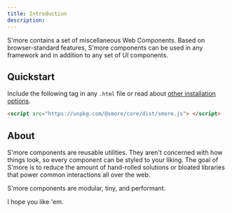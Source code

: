 ```yaml
---
title: Introduction
description: 
---
```


S'more contains a set of miscellaneous Web Components. Based on browser-standard features, S'more components can be used in any framework and in addition to any set of UI components.

## Quickstart 
Include the following tag in any `.html` file or read about [other installation options](/docs/installation).
```html
<script src="https://unpkg.com/@smore/core/dist/smore.js"> </script>
```

## About
S'more components are reusable utilities. They aren't concerned with how things look, so every component can be styled to your liking. The goal of S'more is to reduce the amount of hand-rolled solutions or bloated libraries that power common interactions all over the web.

S'more components are modular, tiny, and performant.

I hope you like 'em.

